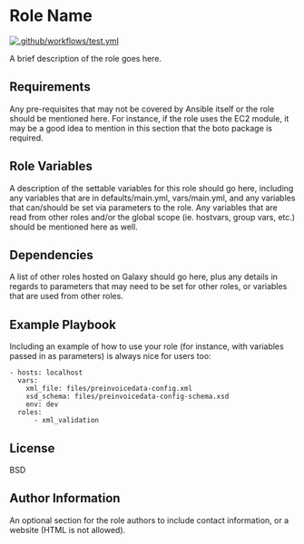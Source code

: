 Role Name
=========

[![.github/workflows/test.yml](https://github.com/airdata/ansible-role-xml-validation/actions/workflows/test.yml/badge.svg)](https://github.com/airdata/ansible-role-xml-validation/actions/workflows/test.yml)

A brief description of the role goes here.

Requirements
------------

Any pre-requisites that may not be covered by Ansible itself or the role should be mentioned here. For instance, if the role uses the EC2 module, it may be a good idea to mention in this section that the boto package is required.

Role Variables
--------------

A description of the settable variables for this role should go here, including any variables that are in defaults/main.yml, vars/main.yml, and any variables that can/should be set via parameters to the role. Any variables that are read from other roles and/or the global scope (ie. hostvars, group vars, etc.) should be mentioned here as well.

Dependencies
------------

A list of other roles hosted on Galaxy should go here, plus any details in regards to parameters that may need to be set for other roles, or variables that are used from other roles.

Example Playbook
----------------

Including an example of how to use your role (for instance, with variables passed in as parameters) is always nice for users too:

    - hosts: localhost
      vars:
        xml_file: files/preinvoicedata-config.xml
        xsd_schema: files/preinvoicedata-config-schema.xsd
        env: dev
      roles:
          - xml_validation

License
-------

BSD

Author Information
------------------

An optional section for the role authors to include contact information, or a website (HTML is not allowed).
